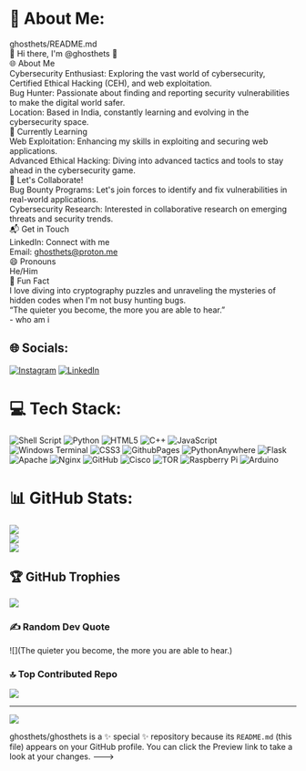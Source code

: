# 💫 About Me:
ghosthets/README.md<br>👋 Hi there, I'm @ghosthets 👻<br>🌐 About Me<br>Cybersecurity Enthusiast: Exploring the vast world of cybersecurity, Certified Ethical Hacking (CEH), and web exploitation.<br>Bug Hunter: Passionate about finding and reporting security vulnerabilities to make the digital world safer.<br>Location: Based in India, constantly learning and evolving in the cybersecurity space.<br>🚀 Currently Learning<br>Web Exploitation: Enhancing my skills in exploiting and securing web applications.<br>Advanced Ethical Hacking: Diving into advanced tactics and tools to stay ahead in the cybersecurity game.<br>🤝 Let's Collaborate!<br>Bug Bounty Programs: Let's join forces to identify and fix vulnerabilities in real-world applications.<br>Cybersecurity Research: Interested in collaborative research on emerging threats and security trends.<br>📬 Get in Touch<br>LinkedIn: Connect with me<br>Email: ghosthets@proton.me<br>😄 Pronouns<br>He/Him<br>🎯 Fun Fact<br>I love diving into cryptography puzzles and unraveling the mysteries of hidden codes when I'm not busy hunting bugs.<br>“The quieter you become, the more you are able to hear.”<br>- who am i


## 🌐 Socials:
[![Instagram](https://img.shields.io/badge/Instagram-%23E4405F.svg?logo=Instagram&logoColor=white)](https://instagram.com/ghosthets) [![LinkedIn](https://img.shields.io/badge/LinkedIn-%230077B5.svg?logo=linkedin&logoColor=white)](https://linkedin.com/in/ghosthets) 

# 💻 Tech Stack:
![Shell Script](https://img.shields.io/badge/shell_script-%23121011.svg?style=plastic&logo=gnu-bash&logoColor=white) ![Python](https://img.shields.io/badge/python-3670A0?style=plastic&logo=python&logoColor=ffdd54) ![HTML5](https://img.shields.io/badge/html5-%23E34F26.svg?style=plastic&logo=html5&logoColor=white) ![C++](https://img.shields.io/badge/c++-%2300599C.svg?style=plastic&logo=c%2B%2B&logoColor=white) ![JavaScript](https://img.shields.io/badge/javascript-%23323330.svg?style=plastic&logo=javascript&logoColor=%23F7DF1E) ![Windows Terminal](https://img.shields.io/badge/Windows%20Terminal-%234D4D4D.svg?style=plastic&logo=windows-terminal&logoColor=white) ![CSS3](https://img.shields.io/badge/css3-%231572B6.svg?style=plastic&logo=css3&logoColor=white) ![GithubPages](https://img.shields.io/badge/github%20pages-121013?style=plastic&logo=github&logoColor=white) ![PythonAnywhere](https://img.shields.io/badge/pythonanywhere-%232F9FD7.svg?style=plastic&logo=pythonanywhere&logoColor=151515) ![Flask](https://img.shields.io/badge/flask-%23000.svg?style=plastic&logo=flask&logoColor=white) ![Apache](https://img.shields.io/badge/apache-%23D42029.svg?style=plastic&logo=apache&logoColor=white) ![Nginx](https://img.shields.io/badge/nginx-%23009639.svg?style=plastic&logo=nginx&logoColor=white) ![GitHub](https://img.shields.io/badge/github-%23121011.svg?style=plastic&logo=github&logoColor=white) ![Cisco](https://img.shields.io/badge/cisco-%23049fd9.svg?style=plastic&logo=cisco&logoColor=black) ![TOR](https://img.shields.io/badge/tor-%237E4798.svg?style=plastic&logo=tor-project&logoColor=white) ![Raspberry Pi](https://img.shields.io/badge/-RaspberryPi-C51A4A?style=plastic&logo=Raspberry-Pi) ![Arduino](https://img.shields.io/badge/-Arduino-00979D?style=plastic&logo=Arduino&logoColor=white)
# 📊 GitHub Stats:
![](https://github-readme-stats.vercel.app/api?username=ghosthets&theme=dark&hide_border=false&include_all_commits=false&count_private=false)<br/>
![](https://github-readme-streak-stats.herokuapp.com/?user=ghosthets&theme=dark&hide_border=false)<br/>
![](https://github-readme-stats.vercel.app/api/top-langs/?username=ghosthets&theme=dark&hide_border=false&include_all_commits=false&count_private=false&layout=compact)

## 🏆 GitHub Trophies
![](https://github-profile-trophy.vercel.app/?username=ghosthets&theme=radical&no-frame=false&no-bg=false&margin-w=4)

### ✍️ Random Dev Quote
![](The quieter you become, the more you are able to hear.)

### 🔝 Top Contributed Repo
![](https://github-contributor-stats.vercel.app/api?username=ghosthets&limit=5&theme=dark&combine_all_yearly_contributions=true)

---
[![](https://visitcount.itsvg.in/api?id=ghosthets&icon=0&color=0)](https://visitcount.itsvg.in)

<!-- Proudly created @ghosthets -->
ghosthets/ghosthets is a ✨ special ✨ repository because its `README.md` (this file) appears on your GitHub profile.
You can click the Preview link to take a look at your changes.
--->
